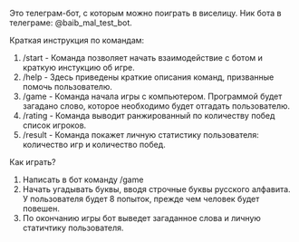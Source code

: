 Это телеграм-бот, с которым можно поиграть в виселицу.
Ник бота в телеграме: @baib_mal_test_bot.

Краткая инструкция по командам:
1. /start - Команда позволяет начать взаимодействие с ботом и краткую инстукцию об игре.
2. /help - Здесь приведены краткие описания команд, призванные помочь пользователю.
3. /game - Команда начала игры с компьютером. Программой будет загадано слово, которое необходимо будет отгадать пользователю.
4. /rating - Команда выводит ранжированный по количеству побед список игроков.
5. /result -  Команда покажет личную статистику пользователя: количество игр и количество побед.

Как играть?
1. Написать в бот команду /game
2. Начать угадывать буквы, вводя строчные буквы русского алфавита. У пользователя будет 8 попыток, прежде чем человек будет повешен.
3. По окончанию игры бот выведет загаданное слова и личную статичтику пользователя.

